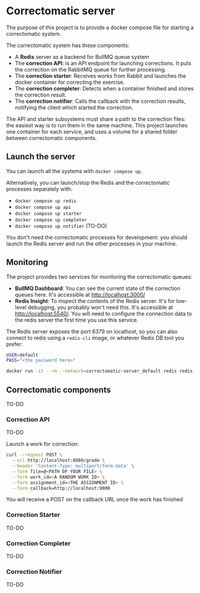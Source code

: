 # Correctomatic server

The purpose of this project is to provide a docker compose file for starting a correctomatic system.

The correctomatic system has these components:
- A **Redis** server as a backend for BullMQ queue system
- The **correction API**: is an API endpoint for launching corrections. It puts the correction on the RabbitMQ queue for further processing.
- The **correction starter**: Receives works from Rabbit and launches the docker container for correcting the exercise.
- The **correction completer**: Detects when a container finished and stores the correction result.
- The **correction notifier**: Calls the callback with the correction results, notifying the client which started the correction.

The API and starter subsystems must share a path to the correction files: the easiest way is to run them in the same machine. This project launches one container for each service, and uses a volume for a shared folder between correctomatic components.

## Launch the server

You can launch all the systems with `docker compose up`.

Alternatively, you can launch/stop the Redis and the correctomatic processes separately with:
- `docker compose up redis`
- `docker compose up api`
- `docker compose up starter`
- `docker compose up completer`
- `docker compose up notifier` (TO-DO)

You don't need the correctomatic processes for development: you should launch the Redis server and run the other processes in your machine.

## Monitoring

The project provides two services for monitoring the correctomatic queues:
- **BullMQ Dashboard**: You can see the current state of the correction queues here. It's accessible at [http://localhost:3000/](http://localhost:3000/)
- **Redis Insight**: To inspect the contents of the Redis server. It's for low-level debugging, you probably won't need this. It's accessible at [http://localhost:5540/](http://localhost:5540/). You will need to configure the connection data to the redis server the first time you use this service.

The Redis server exposes the port 6379 on localhost, so you can also connect to redis using a `redis-cli` image, or whatever Redis DB tool you prefer:
```sh
USER=default
PASS="<the password here>"

docker run -it --rm --network=correctomatic-server_default redis redis-cli -u redis://$USER:$PASS@redis -p 6379
```

## Correctomatic components

TO-DO

### Correction API

TO-DO

Launch a work for correction:

```bash
curl --request POST \
  --url http://localhost:8080/grade \
  --header 'Content-Type: multipart/form-data' \
  --form file=@<PATH OF YOUR FILE> \
  --form work_id=<A RANDOM WORK ID> \
  --form assignment_id=<THE ASSIGNMENT ID> \
  --form callback=http://localhost:9000
```
You will receive a POST on the callback URL once the work has finished


### Correction Starter

TO-DO

### Correction Completer

TO-DO

### Correction Notifier

TO-DO









